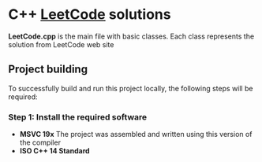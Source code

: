 # C++ <a href="https://leetcode.com/kirill3zoff/">LeetCode</a> solutions

**LeetCode.cpp** is the main file with basic classes. Each class represents the solution from LeetCode web site

## Project building

To successfully build and run this project locally, the following steps will be required:

### Step 1: Install the required software

- **MSVC 19x** The project was assembled and written using this version of the compiler
- **ISO C++ 14 Standard**
